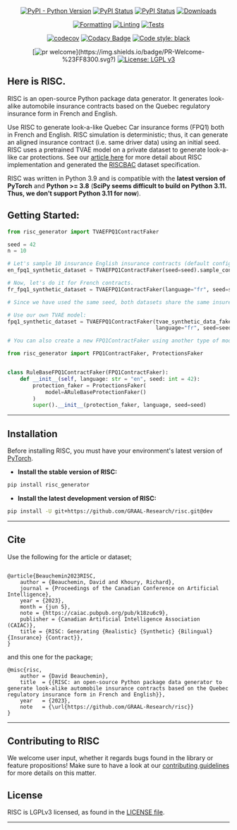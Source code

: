 <div align="center">

[![PyPI - Python Version](https://img.shields.io/pypi/pyversions/risc_generator)](https://pypi.org/project/risc_generator)
[![PyPI Status](https://badge.fury.io/py/risc_generator.svg)](https://badge.fury.io/py/risc_generator)
[![PyPI Status](https://pepy.tech/badge/risc_generator)](https://pepy.tech/project/risc_generator)
[![Downloads](https://pepy.tech/badge/risc_generator/month)](https://pepy.tech/project/risc_generator)

[![Formatting](https://github.com/GRAAL-Research/risc/actions/workflows/formatting.yml/badge.svg?branch=stable)](https://github.com/GRAAL-Research/risc/actions/workflows/formatting.yml)
[![Linting](https://github.com/GRAAL-Research/risc/actions/workflows/linting.yml/badge.svg?branch=stable)](https://github.com/GRAAL-Research/risc/actions/workflows/linting.yml)
[![Tests](https://github.com/GRAAL-Research/risc/actions/workflows/tests.yml/badge.svg?branch=stable)](https://github.com/GRAAL-Research/risc/actions/workflows/tests.yml)

[![codecov](https://codecov.io/gh/GRAAL-Research/risc/branch/main/graph/badge.svg)](https://codecov.io/gh/GRAAL-Research/risc)
[![Codacy Badge](https://app.codacy.com/project/badge/Grade/62464699ff0740d0b8064227c4274b98)](https://www.codacy.com/gh/GRAAL-Research/risc/dashboard?utm_source=github.com&amp;utm_medium=referral&amp;utm_content=GRAAL-Research/risc&amp;utm_campaign=Badge_Grade)
<a href="https://github.com/psf/black"><img alt="Code style: black" src="https://img.shields.io/badge/code%20style-black-000000.svg"></a>

[![pr welcome](https://img.shields.io/badge/PR-Welcome-%23FF8300.svg?)](https://img.shields.io/badge/PR-Welcome-%23FF8300.svg?)
[![License: LGPL v3](https://img.shields.io/badge/License-LGPL%20v3-blue.svg)](http://www.gnu.org/licenses/lgpl-3.0)
</div>

## Here is RISC.

RISC is an open-source Python package data generator. It generates look-alike automobile insurance contracts based on
the Quebec regulatory insurance form in French and English.

Use RISC to generate look-a-like Quebec Car insurance forms (FPQ1) both in French and English. RISC simulation is
deterministic; thus, it can generate an aligned insurance contract (i.e. same driver data) using an initial seed.
RISC uses a pretrained TVAE model on a private dataset to generate look-a-like car protections.
See our [article here](https://arxiv.org/abs/2304.04212) for more detail about RISC implementation and generated the 
[RISCBAC](https://huggingface.co/datasets/davebulaval/RISCBAC) dataset specification.

RISC was written in Python 3.9 and is compatible with the __latest version of PyTorch__ and __Python >= 3.8__ (**SciPy
seems difficult to build on Python 3.11. Thus, we don't support Python 3.11 for now**).

## Getting Started:

```python
from risc_generator import TVAEFPQ1ContractFaker

seed = 42
n = 10

# Let's sample 10 insurance English insurance contracts (default configuration).
en_fpq1_synthetic_dataset = TVAEFPQ1ContractFaker(seed=seed).sample_contracts(number_sample=n)

# Now, let's do it for French contracts.
fr_fpq1_synthetic_dataset = TVAEFPQ1ContractFaker(language="fr", seed=seed).sample_contracts(number_sample=n)

# Since we have used the same seed, both datasets share the same insuree information.

# Use our own TVAE model:
fpq1_synthetic_dataset = TVAEFPQ1ContractFaker(tvae_synthetic_data_faker_model_path="a_path_to_a_tvae_.pkl",
                                               language="fr", seed=seed).sample_contracts(number_sample=n)

# You can also create a new FPQ1ContractFaker using another type of model using our interface.

from risc_generator import FPQ1ContractFaker, ProtectionsFaker


class RuleBaseFPQ1ContractFaker(FPQ1ContractFaker):
    def __init__(self, language: str = "en", seed: int = 42):
        protection_faker = ProtectionsFaker(
            model=ARuleBaseProtectionFaker()
        )
        super().__init__(protection_faker, language, seed=seed)
```

------------------

## Installation

Before installing RISC, you must have your environment's latest version of [PyTorch](https://pytorch.org/).

- **Install the stable version of RISC:**

```sh
pip install risc_generator
```

- **Install the latest development version of RISC:**

```sh
pip install -U git+https://github.com/GRAAL-Research/risc.git@dev
```

------------------

## Cite

Use the following for the article or dataset;

```

@article{Beauchemin2023RISC,
	author = {Beauchemin, David and Khoury, Richard},
	journal = {Proceedings of the Canadian Conference on Artificial Intelligence},
	year = {2023},
	month = {jun 5},
	note = {https://caiac.pubpub.org/pub/k18zu6c9},
	publisher = {Canadian Artificial Intelligence Association (CAIAC)},
	title = {RISC: Generating {Realistic} {Synthetic} {Bilingual} {Insurance} {Contract}},
}
```

and this one for the package;

```
@misc{risc,
    author = {David Beauchemin},
    title  = {{RISC: an open-source Python package data generator to generate look-alike automobile insurance contracts based on the Quebec regulatory insurance form in French and English}},
    year   = {2023},
    note   = {\url{https://github.com/GRAAL-Research/risc}}
}
```

------------------

## Contributing to RISC

We welcome user input, whether it regards bugs found in the library or feature propositions! Make sure to have a
look at our [contributing guidelines](https://github.com/GRAAL-Research/risc/blob/main/.github/CONTRIBUTING.md)
for more details on this matter.

## License

RISC is LGPLv3 licensed, as found in
the [LICENSE file](https://github.com/GRAAL-Research/risc/blob/main/LICENSE).

------------------
